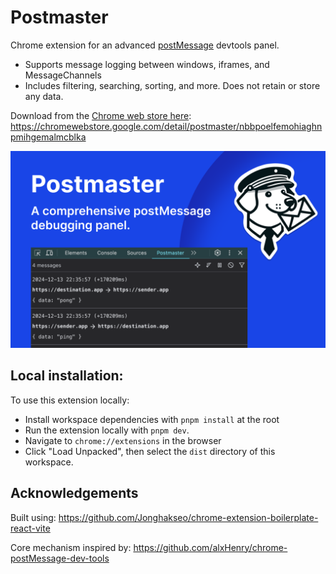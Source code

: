 # Postmaster

Chrome extension for an advanced
[postMessage](https://developer.mozilla.org/en-US/docs/Web/API/Window/postMessage)
devtools panel.

 - Supports message logging between windows, iframes, and MessageChannels
 - Includes filtering, searching, sorting, and more. Does not retain or store any data.

Download from the [Chrome web store here](https://chromewebstore.google.com/detail/postmaster/nbbpoelfemohiaghnpmihgemalmcblka): https://chromewebstore.google.com/detail/postmaster/nbbpoelfemohiaghnpmihgemalmcblka

![Poster](examples/poster.png)

## Local installation:

To use this extension locally:

- Install workspace dependencies with `pnpm install` at the root
- Run the extension locally with `pnpm dev`.
- Navigate to `chrome://extensions` in the browser
- Click "Load Unpacked", then select the `dist` directory of this workspace.

## Acknowledgements

Built using: https://github.com/Jonghakseo/chrome-extension-boilerplate-react-vite

Core mechanism inspired by:
https://github.com/alxHenry/chrome-postMessage-dev-tools

